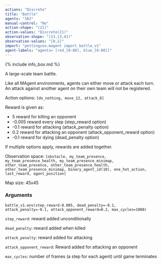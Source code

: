 ```yaml
---
actions: "Discrete"
title: "Battle"
agents: "162"
manual-control: "No"
action-shape: "(21)"
action-values: "Discrete(21)"
observation-shape: "(13,13,41)"
observation-values: "[0,2]"
import: "pettingzoo.magent import battle_v1"
agent-labels: "agents= [red_[0-80], blue_[0-80]]"
---
```


{% include info_box.md %}



A large-scale team battle.

Like all MAgent environments, agents can either move or attack each turn. An attack against another agent on their own team will not be registered.

Action options: `[do_nothing, move_12, attack_8]`

Reward is given as:

* 5 reward for killing an opponent
* -0.005 reward every step (step_reward option)
* -0.1 reward for attacking (attack_penalty option)
* 0.2 reward for attacking an opponent (attack_opponent_reward option)
* -0.1 reward for dying (dead_penalty option)

If multiple options apply, rewards are added together.

Observation space: `[obstacle, my_team_presence, my_team_presence_health, my_team_presence_minimap, other_team_presence, other_team_presence_health, other_team_presence_minimap, binary_agent_id(10), one_hot_action, last_reward, agent_position]`

Map size: 45x45

### Arguments

```
battle_v1.env(step_reward-0.005, dead_penalty=-0.1, attack_penalty=-0.1, attack_opponent_reward=0.2, max_cycles=1000)
```



`step_reward`:  reward added unconditionally

`dead_penalty`:  reward added when killed

`attack_penalty`:  reward added for attacking

`attack_opponent_reward`:  Reward added for attacking an opponent

`max_cycles`:  number of frames (a step for each agent) until game terminates
